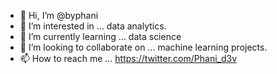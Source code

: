 - 👋 Hi, I’m @byphani
- 👀 I’m interested in ... data analytics.
- 🌱 I’m currently learning ... data science
- 💞️ I’m looking to collaborate on ... machine learning projects.
- 📫 How to reach me ... https://twitter.com/Phani_d3v

<!---
byphani/byphani is a ✨ special ✨ repository because its `README.md` (this file) appears on your GitHub profile.
You can click the Preview link to take a look at your changes.
--->
